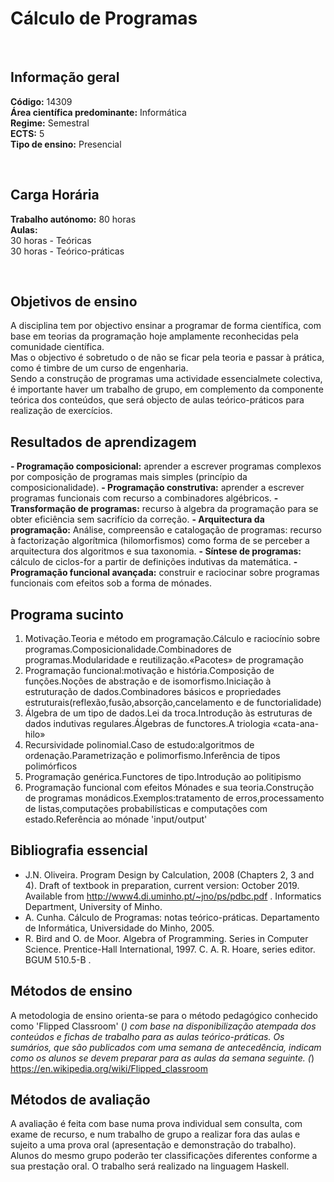 # Cálculo de Programas

<br>

## Informação geral
**Código:** 14309
<br>**Área científica predominante:** Informática
<br>**Regime:** Semestral
<br>**ECTS:** 5
<br>**Tipo de ensino:** Presencial

<br>

## Carga Horária
**Trabalho autónomo:** 80  horas
<br>**Aulas:**
<br>30  horas  -  Teóricas
<br>30  horas  -  Teórico-práticas

<br>

## Objetivos de ensino
A disciplina tem por objectivo ensinar a programar de forma científica, com base em teorias da programação hoje amplamente reconhecidas pela comunidade científica.
<br>Mas o objectivo é sobretudo o de não se ficar pela teoria e passar à prática, como é timbre de um curso de engenharia.
<br>Sendo a construção de programas uma actividade essencialmete colectiva, é importante haver um trabalho de grupo, em complemento da componente teórica dos conteúdos, que será objecto de aulas teórico-práticos para realização de exercícios.

## Resultados de aprendizagem
**- Programação composicional:** aprender a escrever programas complexos por composição de programas mais simples (princípio da composicionalidade). 
**- Programação construtiva:** aprender a escrever programas funcionais com recurso a combinadores algébricos. 
**- Transformação de programas:** recurso à algebra da programação para se obter eficiência sem sacrifício da correção. 
**- Arquitectura da programação:** Análise, compreensão e catalogação de programas: recurso à factorização algorítmica (hilomorfismos) como forma de se perceber a arquitectura dos algoritmos e sua taxonomia. 
**- Síntese de programas:** cálculo de ciclos-for a partir de definições indutivas da matemática. 
**- Programação funcional avançada:** construir e raciocinar sobre programas funcionais com efeitos sob a forma de mónades.

## Programa sucinto
1. Motivação.Teoria e método em programação.Cálculo e raciocínio sobre programas.Composicionalidade.Combinadores de programas.Modularidade e reutilização.«Pacotes» de programação
2. Programação funcional:motivação e história.Composição de funções.Noções de abstração e de isomorfismo.Iniciação à estruturação de dados.Combinadores básicos e propriedades estruturais(reflexão,fusão,absorção,cancelamento e de functorialidade)
3. Álgebra de um tipo de dados.Lei da troca.Introdução às estruturas de dados indutivas regulares.Álgebras de functores.A triologia «cata-ana-hilo»
4. Recursividade polinomial.Caso de estudo:algoritmos de ordenação.Parametrização e polimorfismo.Inferência de tipos polimórficos
5. Programação genérica.Functores de tipo.Introdução ao politipismo
6. Programação funcional com efeitos Mónades e sua teoria.Construção de programas monádicos.Exemplos:tratamento de erros,processamento de listas,computações probabilísticas e computações com estado.Referência ao mónade 'input/output'

## Bibliografia essencial
* J.N. Oliveira. Program Design by Calculation, 2008 (Chapters 2, 3 and 4). Draft of textbook in preparation, current version: October 2019. Available from http://www4.di.uminho.pt/~jno/ps/pdbc.pdf . Informatics Department, University of Minho. 
* A. Cunha. Cálculo de Programas: notas teórico-práticas. Departamento de Informática, Universidade do Minho, 2005. 
* R. Bird and O. de Moor. Algebra of Programming. Series in Computer Science. Prentice-Hall International, 1997. C. A. R. Hoare, series editor. BGUM 510.5-B .

## Métodos de ensino
A metodologia de ensino orienta-se para o método pedagógico conhecido como 'Flipped Classroom' (*) com base na disponibilização atempada dos conteúdos e fichas de trabalho para as aulas teórico-práticas. Os sumários, que são publicados com uma semana de antecedência, indicam como os alunos se devem preparar para as aulas da semana seguinte.
(*) https://en.wikipedia.org/wiki/Flipped_classroom

## Métodos de avaliação
A avaliação é feita com base numa prova individual sem consulta, com exame de recurso, e num trabalho de grupo a realizar fora das aulas e sujeito a uma prova oral (apresentação e demonstração do trabalho).
<br>Alunos do mesmo grupo poderão ter classificações diferentes conforme a sua prestação oral. O trabalho será realizado na linguagem Haskell.
 
